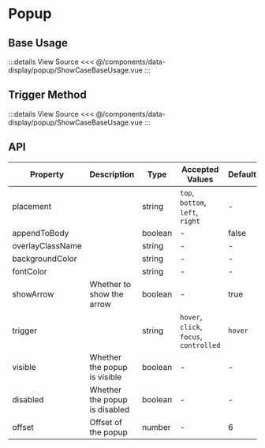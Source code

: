 <script setup lang='ts'>
import ShowCaseBaseUsage from './ShowCaseBaseUsage.vue'
import ShowCaseTriggerMethod from './ShowCaseTriggerMethod.vue'
</script>

# Popup

## Base Usage

<ShowCaseBaseUsage />

:::details View Source
<<< @/components/data-display/popup/ShowCaseBaseUsage.vue
:::

## Trigger Method

<ShowCaseTriggerMethod />

:::details View Source
<<< @/components/data-display/popup/ShowCaseBaseUsage.vue
:::

## API

| Property         | Description                   | Type    | Accepted Values                         | Default |
| ---------------- | ----------------------------- | ------- | --------------------------------------- | ------- |
| placement        |                               | string  | `top`, `bottom`, `left`, `right`        | -       |
| appendToBody     |                               | boolean | -                                       | false   |
| overlayClassName |                               | string  | -                                       | -       |
| backgroundColor  |                               | string  | -                                       | -       |
| fontColor        |                               | string  | -                                       | -       |
| showArrow        | Whether to show the arrow     | boolean | -                                       | true    |
| trigger          |                               | string  | `hover`, `click`, `focus`, `controlled` | `hover` |
| visible          | Whether the popup is visible  | boolean | -                                       | -       |
| disabled         | Whether the popup is disabled | boolean | -                                       | -       |
| offset           | Offset of the popup           | number  | -                                       | 6       |
